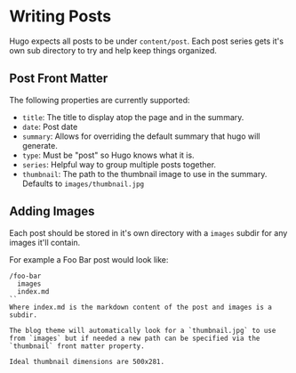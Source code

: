 # Writing Posts

Hugo expects all posts to be under `content/post`. Each post series gets it's own sub directory to try and help keep things organized.

## Post Front Matter

The following properties are currently supported:

- `title`: The title to display atop the page and in the summary.
- `date`: Post date
- `summary`: Allows for overriding the default summary that hugo will generate.
- `type`: Must be "post" so Hugo knows what it is.
- `series`: Helpful way to group multiple posts together.
- `thumbnail`: The path to the thumbnail image to use in the summary. Defaults to `images/thumbnail.jpg`

## Adding Images

Each post should be stored in it's own directory with a `images` subdir for any images it'll contain.

For example a Foo Bar post would look like:

```
/foo-bar
  images
  index.md
``
Where index.md is the markdown content of the post and images is a subdir.

The blog theme will automatically look for a `thumbnail.jpg` to use from `images` but if needed a new path can be specified via the `thumbnail` front matter property.

Ideal thumbnail dimensions are 500x281.
```
